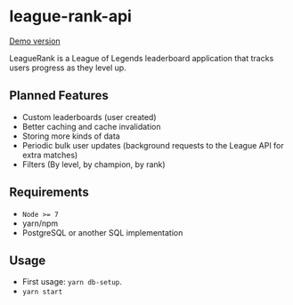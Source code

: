 # league-rank-api

[Demo version](http://lr.cobaltium.net)

LeagueRank is a League of Legends leaderboard application that tracks users progress as they level up.

## Planned Features

- Custom leaderboards (user created)
- Better caching and cache invalidation
- Storing more kinds of data
- Periodic bulk user updates (background requests to the League API for extra matches)
- Filters (By level, by champion, by rank)

## Requirements

- `Node >= 7`
- yarn/npm
- PostgreSQL or another SQL implementation

## Usage

- First usage: `yarn db-setup`.
- `yarn start`
